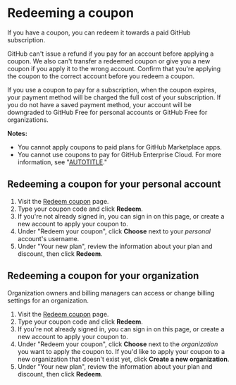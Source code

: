 # Redeeming a coupon

If you have a coupon, you can redeem it towards a paid GitHub subscription.

GitHub can't issue a refund if you pay for an account before applying a coupon. We also can't transfer a redeemed coupon or give you a new coupon if you apply it to the wrong account. Confirm that you're applying the coupon to the correct account before you redeem a coupon.

If you use a coupon to pay for a subscription, when the coupon expires, your payment method will be charged the full cost of your subscription. If you do not have a saved payment method, your account will be downgraded to GitHub Free for personal accounts or GitHub Free for organizations.

<div class="ghd-spotlight ghd-spotlight-note border rounded-1 my-3 p-3 f5 color-border-accent-emphasis color-bg-accent">

**Notes:**
- You cannot apply coupons to paid plans for GitHub Marketplace apps.
- You cannot use coupons to pay for GitHub Enterprise Cloud. For more information, see "[AUTOTITLE](/enterprise-cloud@latest/billing/managing-your-github-billing-settings/about-billing-for-your-enterprise#about-billing-for-your-enterprise)."

</div>

## Redeeming a coupon for your personal account

1. Visit the [Redeem coupon](https://github.com/redeem) page.
1. Type your coupon code and click **Redeem**.
1. If you're not already signed in, you can sign in on this page, or create a new account to apply your coupon to.
1. Under "Redeem your coupon", click **Choose** next to your _personal_ account's username.
1. Under "Your new plan", review the information about your plan and discount, then click **Redeem**.

## Redeeming a coupon for your organization

Organization owners and billing managers can access or change billing settings for an organization.

1. Visit the [Redeem coupon](https://github.com/redeem) page.
1. Type your coupon code and click **Redeem**.
1. If you're not already signed in, you can sign in on this page, or create a new account to apply your coupon to.
1. Under "Redeem your coupon", click **Choose** next to the _organization_ you want to apply the coupon to. If you'd like to apply your coupon to a new organization that doesn't exist yet, click **Create a new organization**.
1. Under "Your new plan", review the information about your plan and discount, then click **Redeem**.
